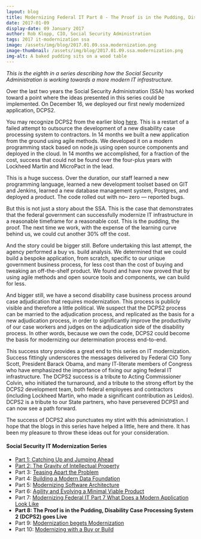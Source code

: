 ```yaml
---
layout: blog
title: Modernizing Federal IT Part 8 - The Proof is in the Pudding, Disability Case Processing System 2 (DCPS2) goes Live
date: 2017-01-09
display-date: 09 January 2017
author: Rob Klopp, CIO, Social Security Administration
tags: 2017 it-modernization ssa
image: /assets/img/blog/2017.01.09.ssa.modernization.png
image-thumbnail: /assets/img/blog/2017.01.09.ssa.modernization.png
img-alt: A baked pudding sits on a wood table
---
```

_This is the eighth in a series describing how the Social Security Administration is working towards a more modern IT infrastructure._

Over the last two years the Social Security Administration (SSA) has worked toward a point where the ideas presented in this series could be implemented. On December 16, we deployed our first newly modernized application, DCPS2.

You may recognize DCPS2 from the earlier blog [here]({{site.baseurl}}/2016/11/07/ssa-modernization-6). This is a restart of a failed attempt to outsource the development of a new disability case processing system to contractors. In 14 months we built a new application from the ground using agile methods. We developed it on a modern programming stack based on node.js using open source components and deployed in the cloud. In 14 months we accomplished, for a fraction of the cost, success that could not be found over the four-plus years with Lockheed Martin and MicroPact in the lead.

This is a huge success. Over the duration, our staff learned a new programming language, learned a new development toolset based on GIT and Jenkins, learned a new database management system, Postgres, and deployed a product. The code rolled out with no– zero — reported bugs.

But this is not just a story about the SSA. This is the case that demonstrates that the federal government can successfully modernize IT infrastructure in a reasonable timeframe for a reasonable cost. This is the pudding, the proof. The next time we work, with the expense of the learning curve behind us, we could cut another 30% off the cost.

And the story could be bigger still. Before undertaking this last attempt, the agency performed a buy vs. build analysis. We determined that we could build a bespoke application, from scratch, specific to our unique government business process, for less cost than the cost of buying and tweaking an off-the-shelf product. We found and have now proved that by using agile methods and open source tools and components, we can build for less.

And bigger still, we have a second disability case business process around case adjudication that requires modernization. This process is publicly visible and therefore a little political. We suspect that the DCPS2 process can be married to the adjudication process, and replicated as the basis for a new adjudication process, in order to significantly improve the productivity of our case workers and judges on the adjudication side of the disability process. In other words, because we own the code, DCPS2 could become the basis for modernizing our determination process end-to-end.

This success story provides a great end to this series on IT modernization. Success fittingly underscores the messages delivered by Federal CIO Tony Scott, President Barack Obama, and many IT-literate members of Congress who have emphasized the importance of fixing our aging federal IT infrastructure. The DCPS2 success is a tribute to Acting Commissioner Colvin, who initiated the turnaround, and a tribute to the strong effort by the DCPS2 development team, both federal employees and contractors (including Lockheed Martin, who made a significant contribution as Leidos). DCPS2 is a tribute to our State partners, who have persevered DCPS1 and can now see a path forward.

The success of DCPS2 also punctuates my stint with this administration. I hope that the blogs in this series have helped a little, here and there. It has been my pleasure to throw these ideas out for your consideration.

#### Social Security IT Modernization Series
* [Part 1: Catching Up and Jumping Ahead]({{site.baseurl}}/2015/12/10/ssa-modernization-1)
* [Part 2: The Gravity of Intellectual Property]({{site.baseurl}}/2016/01/19/ssa-modernization-2)
* Part 3: [Teasing Apart the Problem]({{site.baseurl}}/2016/03/07/ssa-modernization-3)
* Part 4: [Building a Modern Data Foundation]({{site.baseurl}}/2016/03/21/ssa-modernization-4)
* Part 5: [Modernizing Software Architecture]({{site.baseurl}}/2016/05/23/ssa-modernization-5)
* Part 6: [Agility and Evolving a Minimal Viable Product]({{site.baseurl}}/2016/11/07/ssa-modernization-6)
* Part 7: [Modernizing Federal IT Part 7 What Does a Modern Application Look Like]({{site.baseurl}}/2016/11/22/ssa-modernization-7)
* **Part 8: The Proof is in the Pudding, Disability Case Processing System 2 (DCPS2) goes Live**
* Part 9: [Modernization begets Modernization]({{site.baseurl}}/2017/03/27/ssa-modernization-9)
* Part 10: [Modernizing with a Buy or Build]({{site.baseurl}}/2017/04/14/ssa-modernization-10)
